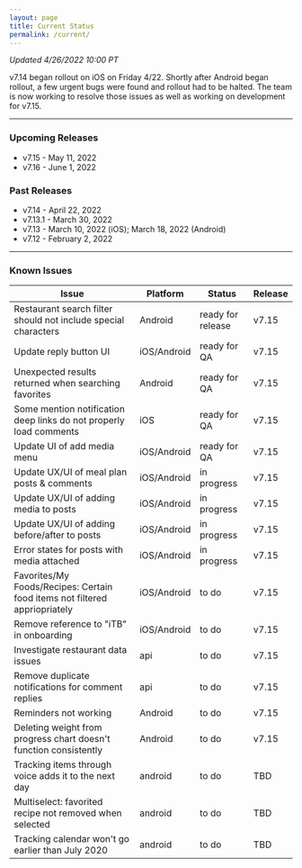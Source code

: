 ```yaml
---
layout: page
title: Current Status
permalink: /current/
---
```


_Updated 4/26/2022 10:00 PT_

v7.14 began rollout on iOS on Friday 4/22. Shortly after Android began rollout, a few urgent bugs were found and rollout had to be halted. The team is now working to resolve those issues as well as working on development for v7.15.

***

### Upcoming Releases
- v7.15   - May 11, 2022
- v7.16   - June 1, 2022
 
### Past Releases
- v7.14   - April 22, 2022
- v7.13.1 - March 30, 2022
- v7.13   - March 10, 2022 (iOS); March 18, 2022 (Android)
- v7.12   - February 2, 2022

***

### Known Issues

|Issue                          |Platform   | Status    | Release           |
| ---                           | ---       | ---       | ---               |
|Restaurant search filter should not include special characters|Android|ready for release| v7.15|
|Update reply button UI|iOS/Android|ready for QA| v7.15|
|Unexpected results returned when searching favorites|Android|ready for QA| v7.15|
|Some mention notification deep links do not properly load comments|iOS|ready for QA| v7.15|
|Update UI of add media menu|iOS/Android|ready for QA| v7.15|
|Update UX/UI of meal plan posts & comments|iOS/Android|in progress| v7.15|
|Update UX/UI of adding media to posts|iOS/Android|in progress| v7.15|
|Update UX/UI of adding before/after to posts|iOS/Android|in progress| v7.15|
|Error states for posts with media attached|iOS/Android|in progress| v7.15|
|Favorites/My Foods/Recipes: Certain food items not filtered appriopriately|iOS/Android|to do| v7.15|
|Remove reference to "iTB" in onboarding|iOS/Android|to do| v7.15|
|Investigate restaurant data issues|api|to do| v7.15|
|Remove duplicate notifications for comment replies|api|to do| v7.15|
|Reminders not working|Android|to do| v7.15|
|Deleting weight from progress chart doesn't function consistently|Android|to do| v7.15|
|Tracking items through voice adds it to the next day |android|to do| TBD|
|Multiselect: favorited recipe not removed when selected |android|to do| TBD|
|Tracking calendar won't go earlier than July 2020 |android|to do| TBD|
